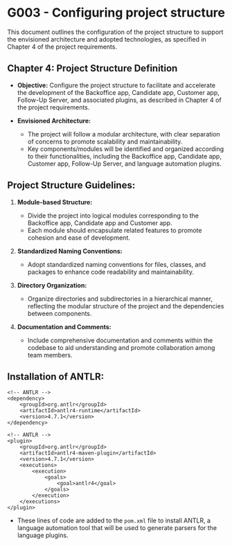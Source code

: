 # G003 - Configuring project structure

This document outlines the configuration of the project structure to support the envisioned architecture and adopted technologies, as specified in Chapter 4 of the project requirements.

## Chapter 4: Project Structure Definition

- **Objective:** Configure the project structure to facilitate and accelerate the development of the Backoffice app, Candidate app, Customer app, Follow-Up Server, and associated plugins, as described in Chapter 4 of the project requirements.

- **Envisioned Architecture:**
    - The project will follow a modular architecture, with clear separation of concerns to promote scalability and maintainability.
    - Key components/modules will be identified and organized according to their functionalities, including the Backoffice app, Candidate app, Customer app, Follow-Up Server, and language automation plugins.

## Project Structure Guidelines:

1. **Module-based Structure:**
    - Divide the project into logical modules corresponding to the Backoffice app, Candidate app and Customer app.
    - Each module should encapsulate related features to promote cohesion and ease of development.

2. **Standardized Naming Conventions:**
    - Adopt standardized naming conventions for files, classes, and packages to enhance code readability and maintainability.

3. **Directory Organization:**
    - Organize directories and subdirectories in a hierarchical manner, reflecting the modular structure of the project and the dependencies between components.

4. **Documentation and Comments:**
    - Include comprehensive documentation and comments within the codebase to aid understanding and promote collaboration among team members.

## Installation of ANTLR:

    <!-- ANTLR -->
    <dependency>
        <groupId>org.antlr</groupId>
        <artifactId>antlr4-runtime</artifactId>
        <version>4.7.1</version>
    </dependency>

    <!-- ANTLR -->
    <plugin>
        <groupId>org.antlr</groupId>
        <artifactId>antlr4-maven-plugin</artifactId>
        <version>4.7.1</version>
        <executions>
            <execution>
                <goals>
                    <goal>antlr4</goal>
                </goals>
            </execution>
        </executions>
    </plugin>

- These lines of code are added to the `pom.xml` file to install ANTLR, a language automation tool that will be used to generate parsers for the language plugins.